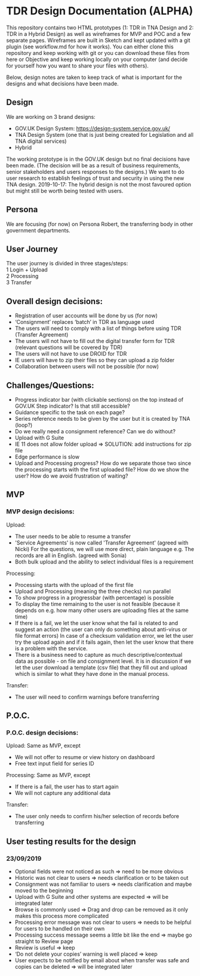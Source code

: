 # TDR Design Documentation (ALPHA)
This repository contains two HTML prototypes (1: TDR in TNA Design and 2: TDR in a Hybrid Design) as well as wireframes for MVP and POC and a few separate pages. Wireframes are built in Sketch and kept updated with a git plugin (see workflow.md for how it works). You can either clone this repository and keep working with git or you can download these files from here or Objective and keep working locally on your computer (and decide for yourself how you want to share your files with others).


Below, design notes are taken to keep track of what is important for the designs and what decisions have been made. 


## Design
We are working on 3 brand designs:
- GOV.UK Design System: https://design-system.service.gov.uk/  
- TNA Design System (one that is just being created for Legislation and all TNA digital services)
- Hybrid

The working prototype is in the GOV.UK design but no final decisions have been made.
(The decision will be as a result of business requirements, senior stakeholders and users responses to the designs.)
We want to do user research to establish feelings of trust and security in using the new TNA design.
2019-10-17: The hybrid design is not the most favoured option but might still be worth being tested with users.


## Persona
We are focusing (for now) on Persona Robert, the transferring body in other government departments. 


## User Journey
The user journey is divided in three stages/steps:  
1 Login + Upload  
2 Processing  
3 Transfer  



## Overall design decisions:
- Registration of user accounts will be done by us (for now)
- ‘Consignment’ replaces ‘batch’ in TDR as language used
- The users will need to comply with a list of things before using TDR (Transfer Agreement)
- The users will not have to fill out the digital transfer form for TDR (relevant questions will be covered by TDR)
- The users will not have to use DROID for TDR
- IE users will have to zip their files so they can upload a zip folder
- Collaboration between users will not be possible (for now)


## Challenges/Questions:
- Progress indicator bar (with clickable sections) on the top instead of GOV.UK Step indicator? Is that still accessible?
- Guidance specific to the task on each page?
- Series reference needs to be given by the user but it is created by TNA (loop?)
- Do we really need a consignment reference? Can we do without?
- Upload with G Suite
- IE 11 does not allow folder upload => SOLUTION: add instructions for zip file
- Edge performance is slow
- Upload and Processing progress? How do we separate those two since the processing starts with the first uploaded file? How do we show the user? How do we avoid frustration of waiting?



## MVP

### MVP design decisions:
Upload: 
- The user needs to be able to resume a transfer
- 'Service Agreements' is now called 'Transfer Agreement' (agreed with Nicki)
For the questions, we will use more direct,  plain language e.g. The records are all in English. (agreed with Sonia)
- Both bulk upload and the ability to select individual files is a requirement

Processing:
- Processing starts with the upload of the first file
- Upload and Processing (meaning the three checks) run parallel
- To show progress in a progressbar (with percentage) is possible 
- To display the time remaining to the user is not feasible (because it depends on e.g. how many other users are uploading files at the same time)
- If there is a fail, we let the user know what the fail is related to and suggest an action (the user can only do something about anti-virus or file format errors)
In case of a checksum validation error, we let the user try the upload again and if it fails again, then let the user know that there is a problem with the service.
- There is a business need to capture as much descriptive/contextual data as possible - on file and consignment level.
It is in discussion if we let the user download a template (csv file) that they fill out and upload which is similar to what they have done in the manual process.

Transfer:
- The user will need to confirm warnings before transferring


## P.O.C.

### P.O.C. design decisions:

Upload:
Same as MVP, except
- We will not offer to resume or view history on dashboard
- Free text input field for series ID

Processing:
Same as MVP, except
- If there is a fail, the user has to start again
- We will not capture any additional data

Transfer:
- The user only needs to confirm his/her selection of records before transferring



## User testing results for the design

### 23/09/2019 
- Optional fields were not noticed as such => need to be more obvious
- Historic was not clear to users => needs clarification or to be taken out
- Consignment was not familiar to users => needs clarification and maybe moved to the beginning
- Upload with G Suite and other systems are expected => will be integrated later
- Browse is commonly used => Drag and drop can be removed as it only makes this process more complicated
- Processing error message was not clear to users => needs to be helpful for users to be handled on their own
- Processing success message seems a little bit like the end => maybe go straight to Review page
- Review is useful => keep
- ‘Do not delete your copies’ warning is well placed => keep
- User expects to be notified by email about when transfer was safe and copies can be deleted => will be integrated later


